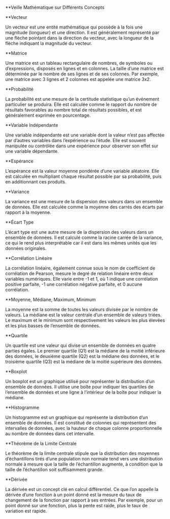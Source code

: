 **Veille Mathématique sur Différents Concepts

**Vecteur

Un vecteur est une entité mathématique qui possède à la fois une magnitude (longueur) et une direction. Il est généralement représenté par une flèche pointant dans la direction du vecteur, avec la longueur de la flèche indiquant la magnitude du vecteur.

**Matrice

Une matrice est un tableau rectangulaire de nombres, de symboles ou d’expressions, disposés en lignes et en colonnes. La taille d’une matrice est déterminée par le nombre de ses lignes et de ses colonnes. Par exemple, une matrice avec 3 lignes et 2 colonnes est appelée une matrice 3x2.

**Probabilité

La probabilité est une mesure de la certitude statistique qu’un événement particulier se produira. Elle est calculée comme le rapport du nombre de résultats favorables au nombre total de résultats possibles, et est généralement exprimée en pourcentage.

**Variable Indépendante

Une variable indépendante est une variable dont la valeur n’est pas affectée par d’autres variables dans l’expérience ou l’étude. Elle est souvent manipulée ou contrôlée dans une expérience pour observer son effet sur une variable dépendante.

**Espérance

L’espérance est la valeur moyenne pondérée d’une variable aléatoire. Elle est calculée en multipliant chaque résultat possible par sa probabilité, puis en additionnant ces produits.

**Variance

La variance est une mesure de la dispersion des valeurs dans un ensemble de données. Elle est calculée comme la moyenne des carrés des écarts par rapport à la moyenne.

**Écart Type

L’écart type est une autre mesure de la dispersion des valeurs dans un ensemble de données. Il est calculé comme la racine carrée de la variance, ce qui le rend plus interprétable car il est dans les mêmes unités que les données originales.

**Corrélation Linéaire

La corrélation linéaire, également connue sous le nom de coefficient de corrélation de Pearson, mesure le degré de relation linéaire entre deux variables numériques. Elle varie entre -1 et 1, où 1 indique une corrélation positive parfaite, -1 une corrélation négative parfaite, et 0 aucune corrélation.

**Moyenne, Médiane, Maximum, Minimum

La moyenne est la somme de toutes les valeurs divisée par le nombre de valeurs. La médiane est la valeur centrale d’un ensemble de valeurs triées. Le maximum et le minimum sont respectivement les valeurs les plus élevées et les plus basses de l’ensemble de données.

**Quartile

Un quartile est une valeur qui divise un ensemble de données en quatre parties égales. Le premier quartile (Q1) est la médiane de la moitié inférieure des données, le deuxième quartile (Q2) est la médiane des données, et le troisième quartile (Q3) est la médiane de la moitié supérieure des données.

**Boxplot

Un boxplot est un graphique utilisé pour représenter la distribution d’un ensemble de données. Il utilise une boîte pour indiquer les quartiles de l’ensemble de données et une ligne à l’intérieur de la boîte pour indiquer la médiane.

**Histogramme

Un histogramme est un graphique qui représente la distribution d’un ensemble de données. Il est constitué de colonnes qui représentent des intervalles de données, avec la hauteur de chaque colonne proportionnelle au nombre de données dans cet intervalle.

**Théorème de la Limite Centrale

Le théorème de la limite centrale stipule que la distribution des moyennes d’échantillons tirés d’une population non normale tend vers une distribution normale à mesure que la taille de l’échantillon augmente, à condition que la taille de l’échantillon soit suffisamment grande.

**Dérivée

La dérivée est un concept clé en calcul différentiel. Ce que l’on appelle la dérivée d’une fonction à un point donné est la mesure du taux de changement de la fonction par rapport à ses entrées. Par exemple, pour un point donné sur une fonction, plus la pente est raide, plus le taux de variation est rapide.